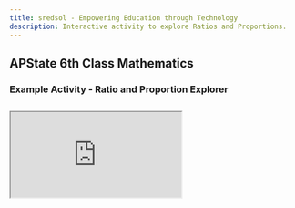 ```yaml
---
title: sredsol - Empowering Education through Technology
description: Interactive activity to explore Ratios and Proportions.
---
```


## APState 6th Class Mathematics

### Example Activity - Ratio and Proportion Explorer

<div style="margin-top:2em; margin-bottom:2em;">
  <iframe
    id="ratio-proportion-iframe"
    src="http://localhost:4321/examples/6m12a1.html"
  ></iframe>
</div>
